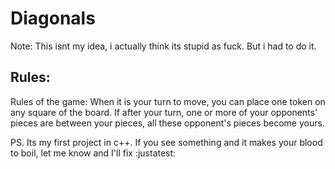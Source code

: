 # Diagonals

Note: This isnt my idea, i actually think its stupid as fuck. But i had to do it.

## Rules:
Rules of the game: When it is your turn to move, you can place one token on any
square of the board. If after your turn, one or more of your opponents' pieces
are between your pieces, all these opponent's pieces become yours.

PS. Its my first project in c++. If you see something and it makes your blood
to boil, let me know and I'll fix :justatest:
